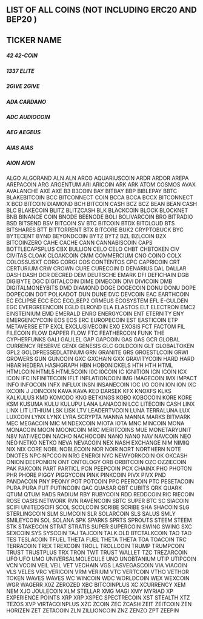 ## LIST OF ALL COINS (NOT INCLUDING ERC20 AND BEP20 )



## TICKER	NAME
##### 42	    42-COIN
##### 1337	  ELITE
##### 2GIVE	  2GIVE
##### ADA	    CARDANO
##### ADC	    AUDIOCOIN
##### AEG	    AEGEUS
##### AIAS	  AIAS
##### AION	  AION
ALGO	  ALGORAND
ALN	    ALN
ARCO	  AQUARIUSCOIN
ARDR	  ARDOR
AREPA	  AREPACOIN
ARG	    ARGENTUM
ARI	    ARICOIN
ARK	    ARK
ATOM	  COSMOS
AVAX	  AVALANCHE
AXE	    AXE
B3	    B3COIN
BAY	    BITBAY
BBP	    BIBLEPAY
BBTC	  BLAKEBITCOIN
BCC	    BITCONNECT COIN
BCCA	  BCCA
BCCX	  BITCONNECT X
BCD	    BITCOIN DIAMOND
BCH	    BITCOIN CASH
BCZ	    BCZ
BEAN	  BEAN CASH
BLC	    BLAKECOIN
BLITZ	  BLITZCASH
BLK	    BLACKCOIN
BLOCK	  BLOCKNET
BNB	    BINANCE COIN
BNODE	  BEENODE
BOLI	  BOLIVARCOIN
BRO	    BITRADIO
BSD	    BITSEND
BSV	    BITCOIN SV
BTC	    BITCOIN
BTDX	  BITCLOUD
BTS	    BITSHARES
BTT	    BITTORRENT
BTX	    BITCORE
BUK2	  CRYPTOBUCK
BYC	    BYTECENT
BYND	  BEYONDCOIN
BYTZ	  BYTZ
BZL	    BZLCOIN
BZX	    BITCOINZERO
CAHE	  CACHE
CANN	  CANNABISCOIN
CAPS	  BOTTLECAPSPLUS
CBX	    BULLION
CELO	  CELO
CHBT	  CHBTOKEN
CIV	    CIVITAS
CLOAK	  CLOAKCOIN
CMM	    COMMERCIUM
CNO	    COINO
COLX	  COLOSSUSXT
CORG	  CORGI
COS	    CONTENTOS
CPC	    CAPRICOIN
CRT	    CERTURIUM
CRW	    CROWN
CURE	  CURECOIN
D	      DENARIUS
DAL	    DALLAR
DASH	  DASH
DCR	    DECRED
DEM	    DEUTSCHE EMARK
DFI	    DEFICHAIN
DGB	    DIGIBYTE
DGC	    DIGITALCOIN
DIME	  DIMECOIN
DIVI	  DIVICOIN
DMB	    DIGITALMONEYBITS
DMD	    DIAMOND
DOGE	  DOGECOIN
DONU	  DONU
DOPE	  DOPECOIN
DOT	    POLKADOT
DUN	    DUNE
DVC	    DEVCOIN
EAC	    EARTHCOIN
EC	    ECLIPSE
ECC	    ECC
ECO_BEP2	ORMEUS ECOSYSTEM
EFL	    E-GULDEN
EGC	    EVERGREENCOIN
EGLD	  ELROND
ELA	    ELASTOS
ELT	    ELECTRON
EMC2	  EINSTEINIUM
EMD	    EMERALD
ENRG	  ENERGYCOIN
ENT	    ETERNITY
ENY	    EMERGENCYCOIN
EOS	    EOS
ERC	    EUROPECOIN
EST	    EASTICOIN
ETP	    METAVERSE ETP
EXCL	  EXCLUSIVECOIN
EXO	    EXOSIS
FCT	    FACTOM
FIL	    FILECOIN
FLOW	  DAPPER FLOW
FTC	    FEATHERCOIN
FUNK	  THE CYPHERFUNKS
GALI	  GALILEL
GAP	    GAPCOIN
GAS	    GAS
GCR	    GLOBAL CURRENCY RESERVE
GENX	  GENESIS
GLC	    GOLDCOIN
GLT	    GLOBALTOKEN
GPL2	  GOLDPRESSEDLATINUM
GRN	    GRANITE
GRS	    GROESTLCOIN
GRWI	  GROWERS
GUN	    GUNCOIN
GXC	    GXCHAIN
GXX	    GRAVITYCOIN
HARD	  HARD
HBAR	  HEDERA HASHGRAPH
HBN	    HOBONICKELS
HTH	    HTH
HTML	  HTMLCOIN
HTML5	  HTML5COIN
I0C	    I0COIN
IC	    IGNITION
ICN	    ICOIN
ICX	    ICON
IFC	    INFINITECOIN
IFLT	  INFLATIONCOIN
IMG	    IMAGECOIN
IMX	    IMPACT
INFO	  INFOCOIN
INFX	  INFLUX
INSN	  INSANECOIN
IOC	    I/O COIN
ION	    ION
IXC	    IXCOIN
J	      JOINCOIN
KAVA	  KAVA
KED	    DARSEK
KFX	    KNOXFS
KLKS	  KALKULUS
KMD	    KOMODO
KNG	    BETKINGS
KOBO	  KOBOCOIN
KORE	  KORE
KSM	    KUSUMA
KULU	  KULUPU
LANA	  LANACOIN
LCC	    LITECOIN CASH
LINX	  LINX
LIT	    LITHIUM
LSK	    LISK
LTV	    LEADERTVCOIN
LUNA	  TERRALUNA
LUX	    LUXCOIN
LYNX	  LYNX
LYRA	  SCRYPTA
MANNA	  MANNA
MARKS	  BITMARK
MEC	    MEGACOIN
MIC	    MINDEXCOIN
MIOTA	  IOTA
MNC	    MINCOIN
MONA	  MONACOIN
MOON	  MOONCOIN
MRC	    MERITCOINS
MUE	    MONETARYUNIT
N8V	    NATIVECOIN
NACHO	  NACHOCOIN
NANO	  NANO
NAV	    NAVCOIN
NEO	    NEO
NETKO	  NETKO
NEVA	  NEVACOIN
NEX	    NASH EXCHANGE
NIM	    NIMIQ
NIX	    NIX CORE
NOBL	  NOBLECOIN
NOR	    NOIR
NORT	  NORTHERN
NOTE	  DNOTES
NPC	    NPCCOIN
NRG	    ENERGI
NYC	    NEWYORKCOIN
OK	    OKCASH
ONION	  DEEPONION
ONT	    ONTOLOGY
ORB	    ORBITCOIN
OZC	    OZZIECOIN
PAK	    PAKCOIN
PART	  PARTICL
PCN	    PEEPCOIN
PCX	    CHAINX
PHO	    PHOTON
PHR	    PHORE
PIGGY	  PIGGYCOIN
PINK	  PINKCOIN
PIVX	  PIVX
PND	    PANDACOIN
PNY	    PEONY
POT	    POTCOIN
PPC	    PEERCOIN
PTC	    PESETACOIN
PURA	  PURA
PUT	    PUTINCOIN
QAC	    QUASAR
QBT	    CUBITS
QRK	    QUARK
QTUM	  QTUM
RADS	  RADIUM
RBY	    RUBYCOIN
RDD	    REDDCOIN
RIC	    RIECOIN
ROSE	  OASIS NETWORK
RVN	    RAVENCOIN
SBTC	  SUPER BTC
SC	    SIACOIN
SCIFI	  UNITEDSCIFI
SCOL	  SCOLCOIN
SCRIBE	SCRIBE
SHA	    SHACOIN
SLG	    STERLINGCOIN
SLM	    SLIMCOIN
SLR	    SOLARCOIN
SLS	    SALUS
SMLY	  SMILEYCOIN
SOL	    SOLANA
SPK	    SPARKS
SPRTS	  SPROUTS
STEEM	  STEEM
STK	    STAKECOIN
STRAT	  STRATIS
SUPER	  SUPERCOIN
SWING	  SWING
SXC	    SEXCOIN
SYS	    SYSCOIN
TAJ	    TAJCOIN
TALK.OLD	BTCTALKCOIN
TAO	    TAO
TES	    TESLACOIN
TFUEL	  THETA FUEL
THETA	  THETA
TOA	    TOACOIN
TRC	    TERRACOIN
TREX	  TREXCOIN
TROLL	  TROLLCOIN
TRUMP	  TRUMPCOIN
TRUST	  TRUSTPLUS
TRX	    TRON
TWT	    TRUST WALLET
TZC	    TREZARCOIN
UFO	    UFO
UMO	    UNIVERSALMOLECULE
UNO	    UNOBTANIUM
UTIP	  UTIPCOIN
VCN	    VCOIN
VEIL	  VEIL
VET	    VECHAIN
VGS	    LASVEGASCOIN
VIA	    VIACOIN
VLS   	VELES
VRC	    VERICOIN
VRM	    VERIUM
VTC	    VERTCOIN
VTHO	  VETHOR TOKEN
WAVES	  WAVES
WC	    WINCOIN
WDC	    WORLDCOIN
WEX	    WEXCOIN
WGR	    WAGERR
X0Z	    ZEROZED
XBC	    BITCOINPLUS
XC	    XCURRENCY
XEM	    NEM
XJO	    JOULECOIN
XLM	    STELLAR
XMG	    MAGI
XMY	    MYRIAD
XP	    EXPERIENCE POINTS
XRP	    XRP
XSPEC	  SPECTRECOIN
XST	    STEALTH
XTZ	    TEZOS
XVP	    VIRTACOINPLUS
XZC	    ZCOIN
ZEC	    ZCASH
ZEIT	  ZEITCOIN
ZEN	    HORIZEN
ZET	    ZETACOIN
ZLN	    ZILLIONCOIN
ZNZ	    ZENZO
ZPT	    ZEEPIN
